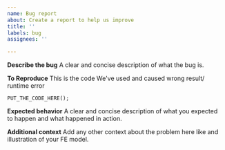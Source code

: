 ```yaml
---
name: Bug report
about: Create a report to help us improve
title: ''
labels: bug
assignees: ''

---
```


**Describe the bug**
A clear and concise description of what the bug is.

**To Reproduce**
This is the code We've used and caused wrong result/ runtime error

```
PUT_THE_CODE_HERE();
```

**Expected behavior**
A clear and concise description of what you expected to happen and what happened in action.

**Additional context**
Add any other context about the problem here like and illustration of your FE model.
